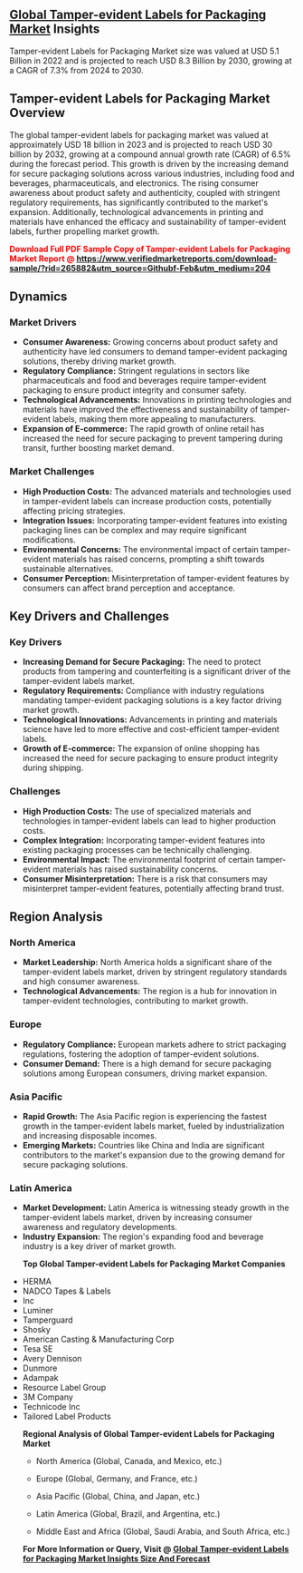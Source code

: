 <h2><a href="https://www.verifiedmarketreports.com/download-sample/?rid=265882&amp;utm_source=Githubf&amp;utm_medium=204" target="_blank">Global Tamper-evident Labels for Packaging Market</a> Insights</h2><p>Tamper-evident Labels for Packaging Market size was valued at USD 5.1 Billion in 2022 and is projected to reach USD 8.3 Billion by 2030, growing at a CAGR of 7.3% from 2024 to 2030.</p><p> <h2>Tamper-evident Labels for Packaging Market Overview</h2> <p>The global tamper-evident labels for packaging market was valued at approximately USD 18 billion in 2023 and is projected to reach USD 30 billion by 2032, growing at a compound annual growth rate (CAGR) of 6.5% during the forecast period. This growth is driven by the increasing demand for secure packaging solutions across various industries, including food and beverages, pharmaceuticals, and electronics. The rising consumer awareness about product safety and authenticity, coupled with stringent regulatory requirements, has significantly contributed to the market's expansion. Additionally, technological advancements in printing and materials have enhanced the efficacy and sustainability of tamper-evident labels, further propelling market growth. </p> <p><strong><p><span class=""><span style="color: #ff0000;"><strong>Download Full PDF Sample Copy of Tamper-evident Labels for Packaging Market Report</strong> @ </span><a href="https://www.verifiedmarketreports.com/download-sample/?rid=265882&amp;utm_source=Githubf-Feb&amp;utm_medium=204" target="_blank">https://www.verifiedmarketreports.com/download-sample/?rid=265882&amp;utm_source=Githubf-Feb&amp;utm_medium=204</a></span></p></strong></p> <h2>Dynamics</h2> <h3>Market Drivers</h3> <ul> <li><strong>Consumer Awareness:</strong> Growing concerns about product safety and authenticity have led consumers to demand tamper-evident packaging solutions, thereby driving market growth. </li> <li><strong>Regulatory Compliance:</strong> Stringent regulations in sectors like pharmaceuticals and food and beverages require tamper-evident packaging to ensure product integrity and consumer safety. </li> <li><strong>Technological Advancements:</strong> Innovations in printing technologies and materials have improved the effectiveness and sustainability of tamper-evident labels, making them more appealing to manufacturers. </li> <li><strong>Expansion of E-commerce:</strong> The rapid growth of online retail has increased the need for secure packaging to prevent tampering during transit, further boosting market demand. </li> </ul> <h3>Market Challenges</h3> <ul> <li><strong>High Production Costs:</strong> The advanced materials and technologies used in tamper-evident labels can increase production costs, potentially affecting pricing strategies. </li> <li><strong>Integration Issues:</strong> Incorporating tamper-evident features into existing packaging lines can be complex and may require significant modifications. </li> <li><strong>Environmental Concerns:</strong> The environmental impact of certain tamper-evident materials has raised concerns, prompting a shift towards sustainable alternatives. </li> <li><strong>Consumer Perception:</strong> Misinterpretation of tamper-evident features by consumers can affect brand perception and acceptance. </li> </ul> <h2>Key Drivers and Challenges</h2> <h3>Key Drivers</h3> <ul> <li><strong>Increasing Demand for Secure Packaging:</strong> The need to protect products from tampering and counterfeiting is a significant driver of the tamper-evident labels market. </li> <li><strong>Regulatory Requirements:</strong> Compliance with industry regulations mandating tamper-evident packaging solutions is a key factor driving market growth. </li> <li><strong>Technological Innovations:</strong> Advancements in printing and materials science have led to more effective and cost-efficient tamper-evident labels. </li> <li><strong>Growth of E-commerce:</strong> The expansion of online shopping has increased the need for secure packaging to ensure product integrity during shipping. </li> </ul> <h3>Challenges</h3> <ul> <li><strong>High Production Costs:</strong> The use of specialized materials and technologies in tamper-evident labels can lead to higher production costs. </li> <li><strong>Complex Integration:</strong> Incorporating tamper-evident features into existing packaging processes can be technically challenging. </li> <li><strong>Environmental Impact:</strong> The environmental footprint of certain tamper-evident materials has raised sustainability concerns. </li> <li><strong>Consumer Misinterpretation:</strong> There is a risk that consumers may misinterpret tamper-evident features, potentially affecting brand trust. </li> </ul> <h2>Region Analysis</h2> <h3>North America</h3> <ul> <li><strong>Market Leadership:</strong> North America holds a significant share of the tamper-evident labels market, driven by stringent regulatory standards and high consumer awareness. </li> <li><strong>Technological Advancements:</strong> The region is a hub for innovation in tamper-evident technologies, contributing to market growth. </li> </ul> <h3>Europe</h3> <ul> <li><strong>Regulatory Compliance:</strong> European markets adhere to strict packaging regulations, fostering the adoption of tamper-evident solutions. </li> <li><strong>Consumer Demand:</strong> There is a high demand for secure packaging solutions among European consumers, driving market expansion. </li> </ul> <h3>Asia Pacific</h3> <ul> <li><strong>Rapid Growth:</strong> The Asia Pacific region is experiencing the fastest growth in the tamper-evident labels market, fueled by industrialization and increasing disposable incomes. </li> <li><strong>Emerging Markets:</strong> Countries like China and India are significant contributors to the market's expansion due to the growing demand for secure packaging solutions. </li> </ul> <h3>Latin America</h3> <ul> <li><strong>Market Development:</strong> Latin America is witnessing steady growth in the tamper-evident labels market, driven by increasing consumer awareness and regulatory developments. </li> <li><strong>Industry Expansion:</strong> The region's expanding food and beverage industry is a key driver of market growth.</p><p><strong>Top Global Tamper-evident Labels for Packaging Market Companies</strong></p><div data-test-id=""><p><li>HERMA</li><li> NADCO Tapes & Labels</li><li> Inc</li><li> Luminer</li><li> Tamperguard</li><li> Shosky</li><li> American Casting & Manufacturing Corp</li><li> Tesa SE</li><li> Avery Dennison</li><li> Dunmore</li><li> Adampak</li><li> Resource Label Group</li><li> 3M Company</li><li> Technicode Inc</li><li> Tailored Label Products</li></p><div><strong>Regional Analysis of&nbsp;Global Tamper-evident Labels for Packaging Market</strong></div><ul><li dir="ltr"><p dir="ltr">North America&nbsp;(Global, Canada, and Mexico, etc.)</p></li><li dir="ltr"><p dir="ltr">Europe (Global, Germany, and France, etc.)</p></li><li dir="ltr"><p dir="ltr">Asia Pacific&nbsp;(Global, China, and Japan, etc.)</p></li><li dir="ltr"><p dir="ltr">Latin America&nbsp;(Global, Brazil, and Argentina, etc.)</p></li><li dir="ltr">Middle East and Africa&nbsp;(Global, Saudi Arabia, and South Africa, etc.)</li></ul><p><strong>For More Information or Query, Visit @&nbsp;</strong><strong><a href="https://www.verifiedmarketreports.com/product/tamper-evident-labels-for-packaging-market/?utm_source=Githubf&amp;utm_medium=204" target="_blank">Global Tamper-evident Labels for Packaging Market Insights Size And Forecast</a></strong></p></div>

